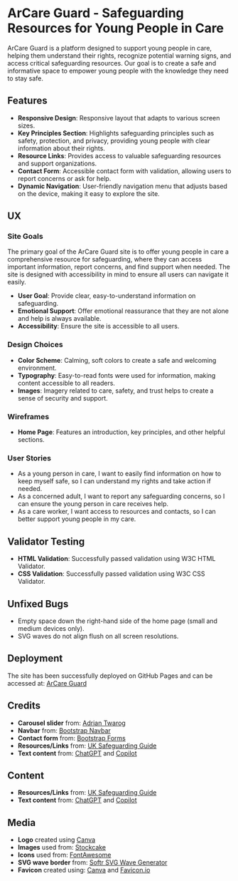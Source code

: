 # ArCare Guard - Safeguarding Resources for Young People in Care

ArCare Guard is a platform designed to support young people in care, helping them understand their rights, recognize potential warning signs, and access critical safeguarding resources. Our goal is to create a safe and informative space to empower young people with the knowledge they need to stay safe.

## Features

- **Responsive Design**: Responsive layout that adapts to various screen sizes.
- **Key Principles Section**: Highlights safeguarding principles such as safety, protection, and privacy, providing young people with clear information about their rights.
- **Resource Links**: Provides access to valuable safeguarding resources and support organizations.
- **Contact Form**: Accessible contact form with validation, allowing users to report concerns or ask for help.
- **Dynamic Navigation**: User-friendly navigation menu that adjusts based on the device, making it easy to explore the site.

## UX

### Site Goals

The primary goal of the ArCare Guard site is to offer young people in care a comprehensive resource for safeguarding, where they can access important information, report concerns, and find support when needed. The site is designed with accessibility in mind to ensure all users can navigate it easily.

- **User Goal**: Provide clear, easy-to-understand information on safeguarding.
- **Emotional Support**: Offer emotional reassurance that they are not alone and help is always available.
- **Accessibility**: Ensure the site is accessible to all users.

### Design Choices

- **Color Scheme**: Calming, soft colors to create a safe and welcoming environment.
- **Typography**: Easy-to-read fonts were used for information, making content accessible to all readers.
- **Images**: Imagery related to care, safety, and trust helps to create a sense of security and support.

### Wireframes

- **Home Page**: Features an introduction, key principles, and other helpful sections.

### User Stories

- As a young person in care, I want to easily find information on how to keep myself safe, so I can understand my rights and take action if needed.
- As a concerned adult, I want to report any safeguarding concerns, so I can ensure the young person in care receives help.
- As a care worker, I want access to resources and contacts, so I can better support young people in my care.

## Validator Testing

- **HTML Validation**: Successfully passed validation using W3C HTML Validator.
- **CSS Validation**: Successfully passed validation using W3C CSS Validator.

## Unfixed Bugs

- Empty space down the right-hand side of the home page (small and medium devices only).
- SVG waves do not align flush on all screen resolutions.

## Deployment

The site has been successfully deployed on GitHub Pages and can be accessed at: [ArCare Guard](https://rayet01.github.io/ArCare-Guard/index.html)

## Credits

- **Carousel slider** from: [Adrian Twarog](https://dev.to/adriantwarog/carousel-slider-tutorial-bootstrap-5-37ha)
- **Navbar** from: [Bootstrap Navbar](https://getbootstrap.com/docs/5.0/components/navbar/)
- **Contact form** from: [Bootstrap Forms](https://getbootstrap.com/docs/5.0/forms/)
- **Resources/Links** from: [UK Safeguarding Guide](https://www.gov.uk/guidance/district-provision-tool/safeguarding)
- **Text content** from: [ChatGPT](https://chatgpt.com) and [Copilot](https://copilot.microsoft.com)

## Content

- **Resources/Links** from: [UK Safeguarding Guide](https://www.gov.uk/guidance/district-provision-tool/safeguarding)
- **Text content** from: [ChatGPT](https://chatgpt.com) and [Copilot](https://copilot.microsoft.com)

## Media

- **Logo** created using [Canva](https://www.canva.com)
- **Images** used from: [Stockcake](https://www.stockcake.com)
- **Icons** used from: [FontAwesome](https://fontawesome.com)
- **SVG wave border** from: [Softr SVG Wave Generator](https://www.softr.io/tools/svg-wave-generator)
- **Favicon** created using: [Canva](https://www.canva.com) and [Favicon.io](https://favicon.io/favicon-converter)
